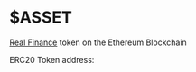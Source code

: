 # $ASSET
[Real Finance](https://www.real.finance/) token on the Ethereum Blockchain

ERC20 Token address: [](https://etherscan.io/token/)
